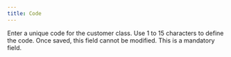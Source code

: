 ```yaml
---
title: Code
---
```



Enter a unique code for the  customer class. Use 1 to 15 characters to define the code. Once saved,  this field cannot be modified. This is a mandatory field.
